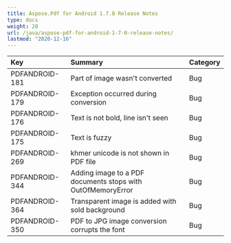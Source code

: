 ```yaml
---
title: Aspose.Pdf for Android 1.7.0 Release Notes
type: docs
weight: 20
url: /java/aspose-pdf-for-android-1-7-0-release-notes/
lastmod: "2020-12-16"
---
```


|Key |Summary |Category |
| :- | :- | :- |
|PDFANDROID-181|Part of image wasn't converted|Bug |
|PDFANDROID-179|Exception occurred during conversion|Bug |
|PDFANDROID-176|Text is not bold, line isn't seen|Bug |
|PDFANDROID-175 |Text is fuzzy|Bug |
|PDFANDROID-269|khmer unicode is not shown in PDF file|Bug |
|PDFANDROID-344|Adding image to a PDF documents stops with OutOfMemoryError|Bug |
|PDFANDROID-364|Transparent image is added with sold background|Bug |
|PDFANDROID-350|PDF to JPG image conversion corrupts the font|Bug |

